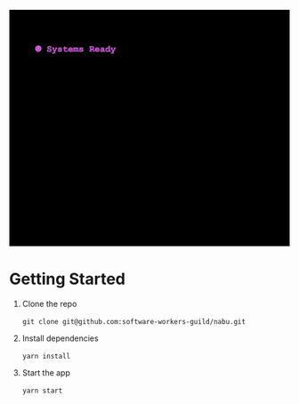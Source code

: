![status](./status.png)

# Getting Started

1. Clone the repo

   `git clone git@github.com:software-workers-guild/nabu.git`

2. Install dependencies

   `yarn install`

3. Start the app

   `yarn start`
